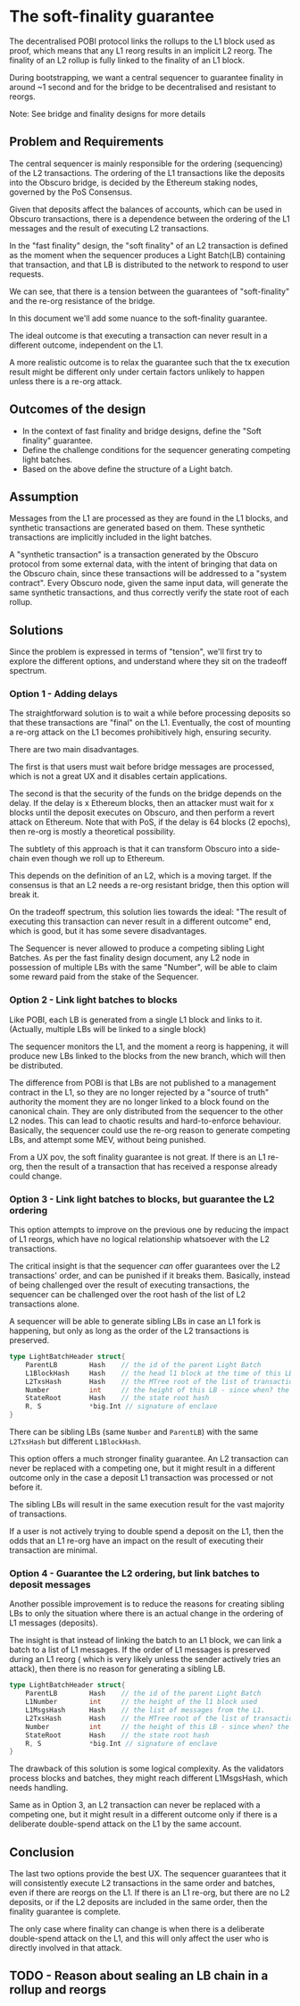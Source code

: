 # The soft-finality guarantee 

The decentralised POBI protocol links the rollups to the L1 block used as proof, which means that any L1 reorg
results in an implicit L2 reorg. The finality of an L2 rollup is fully linked to the finality of an L1 block.

During bootstrapping, we want a central sequencer to guarantee finality in around ~1 second and for the bridge to be decentralised 
and resistant to reorgs.

Note: See bridge and finality designs for more details


## Problem and Requirements

The central sequencer is mainly responsible for the ordering (sequencing) of the L2 transactions.
The ordering of the L1 transactions like the deposits into the Obscuro bridge, is decided by the Ethereum staking nodes, 
governed by the PoS Consensus.

Given that deposits affect the balances of accounts, which can be used in Obscuro transactions, there is a dependence 
between the ordering of the L1 messages and the result of executing L2 transactions.

In the "fast finality" design, the "soft finality" of an L2 transaction is defined as the moment when the sequencer produces
a Light Batch(LB) containing that transaction, and that LB is distributed to the network to respond to user requests.

We can see, that there is a tension between the guarantees of "soft-finality" and the re-org resistance of the bridge.

In this document we'll add some nuance to the soft-finality guarantee.

The ideal outcome is that executing a transaction can never result in a different outcome, independent on the L1.

A more realistic outcome is to relax the guarantee such that the tx execution result might be different only under certain
factors unlikely to happen unless there is a re-org attack.


## Outcomes of the design

- In the context of fast finality and bridge designs, define the "Soft finality" guarantee.
- Define the challenge conditions for the sequencer generating competing light batches.
- Based on the above define the structure of a Light batch.

## Assumption

Messages from the L1 are processed as they are found in the L1 blocks, and synthetic transactions are generated based on them.
These synthetic transactions are implicitly included in the light batches.

A "synthetic transaction" is a transaction generated by the Obscuro protocol from some external data, with the intent of 
bringing that data on the Obscuro chain, since these transactions will be addressed to a "system contract".
Every Obscuro node, given the same input data, will generate the same synthetic transactions, and thus correctly verify 
the state root of each rollup.


## Solutions

Since the problem is expressed in terms of "tension", we'll first try to explore the different options, and
understand where they sit on the tradeoff spectrum.


### Option 1 - Adding delays

The straightforward solution is to wait a while before processing deposits so that these transactions are "final" on the L1.
Eventually, the cost of mounting a re-org attack on the L1 becomes prohibitively high, ensuring security.

There are two main disadvantages.

The first is that users must wait before bridge messages are processed, which is not a great UX and it disables certain applications. 

The second is that the security of the funds on the bridge depends on the delay. If the delay is x Ethereum blocks, then 
an attacker must wait for x blocks until the deposit executes on Obscuro, and then perform a revert attack on Ethereum.
Note that with PoS, if the delay is 64 blocks (2 epochs), then re-org is mostly a theoretical possibility. 

The subtlety of this approach is that it can transform Obscuro into a side-chain even though we roll up to Ethereum.

This depends on the definition of an L2, which is a moving target. If the consensus is that an L2 needs a re-org resistant
bridge, then this option will break it.

On the tradeoff spectrum, this solution lies towards the ideal: "The result of executing this transaction can never result in a different outcome" end,
which is good, but it has some severe disadvantages.

The Sequencer is never allowed to produce a competing sibling Light Batches. As per the fast finality design document, 
any L2 node in possession of multiple LBs with the same "Number", will be able to claim some reward paid from the 
stake of the Sequencer.

### Option 2 - Link light batches to blocks

Like POBI, each LB is generated from a single L1 block and links to it. (Actually, multiple LBs will be linked to a single block)

The sequencer monitors the L1, and the moment a reorg is happening, it will produce new LBs linked to the blocks from 
the new branch, which will then be distributed.

The difference from POBI is that LBs are not published to a management contract in the L1, so they are no longer rejected 
by a "source of truth" authority the moment they are no longer linked to a block found on the canonical chain. 
They are only distributed from the sequencer to the other L2 nodes.
This can lead to chaotic results and hard-to-enforce behaviour. Basically, the sequencer could use the re-org reason to generate competing LBs,
and attempt some MEV, without being punished.

From a UX pov, the soft finality guarantee is not great. If there is an L1 re-org, then the result of a transaction that
has received a response already could change.


### Option 3 - Link light batches to blocks, but guarantee the L2 ordering

This option attempts to improve on the previous one by reducing the impact of L1 reorgs, which have no logical relationship whatsoever with the L2 transactions.

The critical insight is that the sequencer *can* offer guarantees over the L2 transactions' order, and can be punished if
it breaks them.
Basically, instead of being challenged over the result of executing transactions, the sequencer can be challenged over the root hash 
of the list of L2 transactions alone.

A sequencer will be able to generate sibling LBs in case an L1 fork is happening, but only as long as the order of the L2 
transactions is preserved.

```go
type LightBatchHeader struct{
	ParentLB        Hash    // the id of the parent Light Batch
	L1BlockHash     Hash    // the head l1 block at the time of this LB
	L2TxsHash       Hash    // the MTree root of the list of transactions
	Number          int     // the height of this LB - since when? the latest L1 block, the latest rollup, the beginning?
	StateRoot       Hash    // the state root hash
	R, S            *big.Int // signature of enclave
}
```

There can be sibling LBs (same `Number` and `ParentLB`) with the same `L2TxsHash` but different `L1BlockHash`. 

This option offers a much stronger finality guarantee. An L2 transaction can never be replaced with a competing one, 
but it might result in a different outcome only in the case a deposit L1 transaction was processed or not before it.

The sibling LBs will result in the same execution result for the vast majority of transactions. 

If a user is not actively trying to double spend a deposit on the L1, then the odds that an L1 re-org have an impact
on the result of executing their transaction are minimal. 


### Option 4 - Guarantee the L2 ordering, but link batches to deposit messages

Another possible improvement is to reduce the reasons for creating sibling LBs to only the situation where
there is an actual change in the ordering of L1 messages (deposits).

The insight is that instead of linking the batch to an L1 block, we can link a batch to a list of L1 messages.
If the order of L1 messages is preserved during an L1 reorg ( which is very likely unless the sender actively
tries an attack), then there is no reason for generating a sibling LB.

```go
type LightBatchHeader struct{
	ParentLB        Hash    // the id of the parent Light Batch
	L1Number        int     // the height of the l1 block used 
	L1MsgsHash      Hash    // the list of messages from the L1.
	L2TxsHash       Hash    // the MTree root of the list of transactions
	Number          int     // the height of this LB - since when? the latest L1 block, the latest rollup, the beginning?
	StateRoot       Hash    // the state root hash
	R, S            *big.Int // signature of enclave
}
```

The drawback of this solution is some logical complexity. As the validators process blocks and batches, they might reach different L1MsgsHash, which needs handling.

Same as in Option 3, an L2 transaction can never be replaced with a competing one, but it might result in a different outcome only if there is a deliberate
double-spend attack on the L1 by the same account.  

## Conclusion

The last two options provide the best UX.
The sequencer guarantees that it will consistently execute L2 transactions in the same order and batches, even if there are reorgs on the L1.
If there is an L1 re-org, but there are no L2 deposits, or if the L2 deposits are included in the same order, then the finality guarantee is complete.

The only case where finality can change is when there is a deliberate double-spend attack on the L1, and this will only affect
the user who is directly involved in that attack.


## TODO - Reason about sealing an LB chain in a rollup and reorgs


